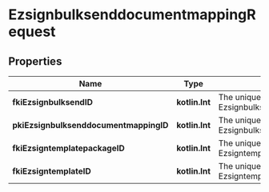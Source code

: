 
# EzsignbulksenddocumentmappingRequest

## Properties
| Name | Type | Description | Notes |
| ------------ | ------------- | ------------- | ------------- |
| **fkiEzsignbulksendID** | **kotlin.Int** | The unique ID of the Ezsignbulksend |  |
| **pkiEzsignbulksenddocumentmappingID** | **kotlin.Int** | The unique ID of the Ezsignbulksenddocumentmapping. |  [optional] |
| **fkiEzsigntemplatepackageID** | **kotlin.Int** | The unique ID of the Ezsigntemplatepackage |  [optional] |
| **fkiEzsigntemplateID** | **kotlin.Int** | The unique ID of the Ezsigntemplate |  [optional] |



